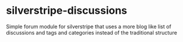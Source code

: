 silverstripe-discussions
========================

Simple forum module for silverstripe that uses a more blog like list of discussions and tags and categories instead of the traditional structure  
